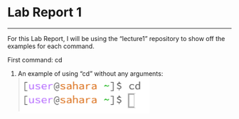 # Lab Report 1
***
For this Lab Report, I will be using the “lecture1” repository to show off the examples for each command.

First command: cd
  1. An example of using “cd” without any arguments:
    ![Image](cd_ex1.png)	
